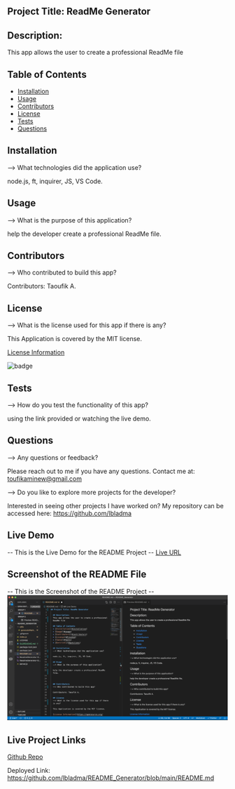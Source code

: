 ## Project Title: ReadMe Generator

  ## Description:
  This app allows the user to create a professional ReadMe file

  ## Table of Contents
  * [Installation](#installation)
  * [Usage](#usage)
  * [Contributors](#contributors)
  * [License](#license)
  * [Tests](#tests)
  * [Questions](#questions)
  
  ## Installation
  --> What technologies did the application use? 

  node.js, ft, inquirer, JS, VS Code.

  ## Usage
  --> What is the purpose of this application? 

  help the developer create a professional ReadMe file.



  ## Contributors
  --> Who contributed to build this app?

  Contributors: Taoufik A.

  ## License
  --> What is the license used for this app if there is any?

  This Application is covered by the MIT license.

  [License Information](https://opensource.org/licenses/MIT)

  ![badge](https://img.shields.io/static/v1?label=License&message=MIT&color=success)


  ## Tests
  --> How do you test the functionality of this app?

 using the link provided or watching the live demo.

  ## Questions
  --> Any questions or feedback?

  Please reach out to me if you have any questions. Contact me at: toufikaminew@gmail.com

  --> Do you like to explore more projects for the developer?

  Interested in seeing other projects I have worked on? My repository can be accessed here: 
  https://github.com/lbladma



  ## Live Demo
  -- This is the Live Demo for the README Project --
  [Live URL](https://www.awesomescreenshot.com/video/5803086?key=741af992c1e1691f4cf838dc7697ea09)



  ## Screenshot of the README File
  -- This is the Screenshot of  the README Project --
  ![Screenshot](ReadmeGenerator-DEMO.png)






  ## Live Project Links

  [Github Repo](https://github.com/lbladma/README_Generator)

  Deployed Link: https://github.com/lbladma/README_Generator/blob/main/README.md

  